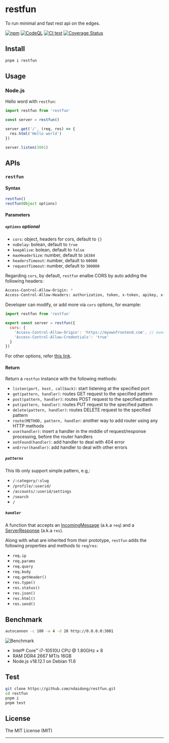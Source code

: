 # restfun

To run minimal and fast rest api on the edges.

[![npm](https://img.shields.io/npm/v/restfun?color=green)](https://www.npmjs.com/package/restfun)
[![CodeQL](https://github.com/ndaidong/restfun/workflows/CodeQL/badge.svg)](https://github.com/ndaidong/restfun/actions/workflows/codeql-analysis.yml)
[![CI test](https://github.com/ndaidong/restfun/workflows/ci-test/badge.svg)](https://github.com/ndaidong/restfun/actions/workflows/ci-test.yml)
[![Coverage Status](https://coveralls.io/repos/github/ndaidong/restfun/badge.svg)](https://coveralls.io/github/ndaidong/restfun)

## Install

```bash
pnpm i restfun
```

## Usage

### Node.js

Hello word with `restfun`:

```js
import restfun from 'restfun'

const server = restfun()

server.get('/', (req, res) => {
  res.html('Hello world')
})

server.listen(3001)
```

## APIs

### `restfun`

#### Syntax

```ts
restfun()
restfun(Object options)
```

#### Parameters

##### `options` *optional*

- `cors`: object, headers for cors, default to `{}`
- `noDelay`: bolean, default to `true`
- `keepAlive`: bolean, default to `false`
- `maxHeaderSize`: number, default to `16384`
- `headersTimeout`: number, default to `60000`
- `requestTimeout`: number, default to `300000`

Regarding `cors`, by default, `restfun` enalbe CORS by auto adding the following headers:

```bash
Access-Control-Allow-Origin: *
Access-Control-Allow-Headers: authorization, token, x-token, apikey, x-api-key
```

Developer can modify, or add more via `cors` options, for example:

```js
import restfun from 'restfun'

export const server = restfun({
  cors: {
    'Access-Control-Allow-Origin': 'https://myownfrontend.com', // overwrite
    'Access-Control-Allow-Credentials': 'true'
  }
})
```

For other options, refer [this link](https://nodejs.org/api/http.html#httpcreateserveroptions-requestlistener).

#### Return

Return a `restfun` instance with the following methods:

- `listen(port, host, callback)`: start listening at the specified port
- `get(pattern, handler)`: routes GET request to the specified pattern
- `post(pattern, handler)`: routes POST request to the specified pattern
- `put(pattern, handler)`: routes PUT request to the specified pattern
- `delete(pattern, handler)`: routes DELETE request to the specified pattern
- `route(METHOD, pattern, handler`: another way to add router using any HTTP methods
- `use(handler)`: insert a handler in the middle of request/response processing, before the router handlers
- `notFound(handler)`: add handler to deal with 404 error
- `onError(handler)`: add handler to deal with other errors

##### `patterns`

This lib only support simple pattern, e.g,:

- `/:category/:slug`
- `/profile/:userid/`
- `/accounts/:userid/settings`
- `/search`
- `/`


##### `handler`

A function that accepts an [IncomingMessage](https://nodejs.org/api/http.html#class-httpincomingmessage) (a.k.a `req`) and a [ServerResponse](https://nodejs.org/api/http.html#class-httpserverresponse) (a.k.a `res`).

Along with what are inherited from their prototype, `restfun` adds the following properties and methods to `req`/`res`:

- `req.ip`
- `req.params`
- `req.query`
- `req.body`
- `req.getHeader()`
- `res.type()`
- `res.status()`
- `res.json()`
- `res.html()`
- `res.send()`

## Benchmark

```sh
autocannon -c 100 -w 4 -d 20 http://0.0.0.0:3001
```

![Benchmark](https://i.imgur.com/vmZSAwT.png)

- Intel® Core™ i7-10510U CPU @ 1.80GHz × 8
- RAM DDR4 2667 MT/s 16GB
- Node.js v18.12.1 on Debian 11.6


## Test

```bash
git clone https://github.com/ndaidong/restfun.git
cd restfun
pnpm i
pnpm test
```

## License
The MIT License (MIT)

---
